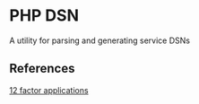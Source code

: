 # PHP DSN

A utility for parsing and generating service DSNs

## References

[12 factor applications][1]

 [1]: http://12factor.net/
